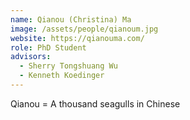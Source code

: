 ```yaml
---
name: Qianou (Christina) Ma
image: /assets/people/qianoum.jpg
website: https://qianouma.com/ 
role: PhD Student
advisors:
  - Sherry Tongshuang Wu
  - Kenneth Koedinger
---
```


Qianou = A thousand seagulls in Chinese